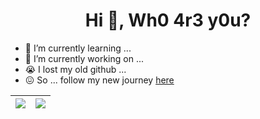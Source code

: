 <!--
**idk-wh0am1/idk-wh0am1** is a ✨ _special_ ✨ repository because its `README.md` (this file) appears on your GitHub profile.
### Hi there 👋

Here are some ideas to get you started:

- 🔭 I’m currently working on ...
- 🌱 I’m currently learning ...
- 👯 I’m looking to collaborate on ...
- 🤔 I’m looking for help with ...
- 💬 Ask me about ...
- 📫 How to reach me: ...
- 😄 Pronouns: ...
- ⚡ Fun fact: ...
-->

<h1 align="center">Hi 👋, Wh0 4r3 y0u?</h1>

- 🌱 I’m currently learning ...
- 🔭 I’m currently working on ...
- 😭 I lost my old github ...
- 😖 So ... follow my new journey [here](https://idk-wh0am1.github.io/)

| <img src="https://github-readme-stats.vercel.app/api?username=idk-wh0am1&show_icons=true&theme=transparent"> | <img src="https://github-readme-stats.vercel.app/api/top-langs/?username=idk-wh0am1&layout=compact&theme=transparent"> |
| ------------- | ------------- |
